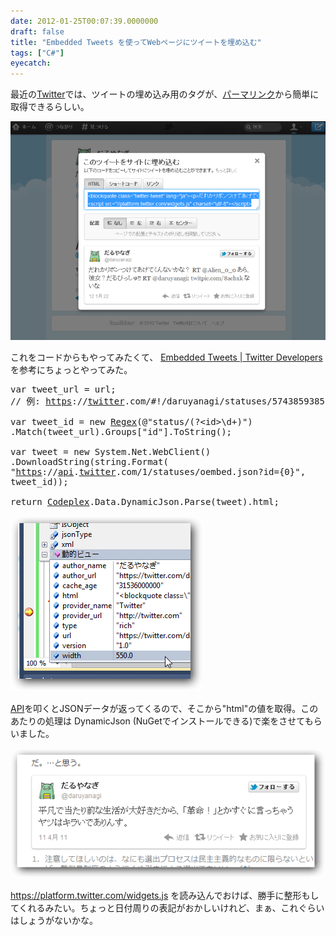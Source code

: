 ```yaml
---
date: 2012-01-25T00:07:39.0000000
draft: false
title: "Embedded Tweets を使ってWebページにツイートを埋め込む"
tags: ["C#"]
eyecatch: 
---
```

<p>最近の<a class="keyword" href="http://d.hatena.ne.jp/keyword/Twitter">Twitter</a>では、ツイートの埋め込み用のタグが、<a class="keyword" href="http://d.hatena.ne.jp/keyword/%A5%D1%A1%BC%A5%DE%A5%EA%A5%F3%A5%AF">パーマリンク</a>から簡単に取得できるらしい。</p><p><img src="20120125002147.png" alt="f:id:daruyanagi:20120125002147p:plain" title="f:id:daruyanagi:20120125002147p:plain" class="hatena-fotolife"></p><p>これをコードからもやってみたくて、 <a href="https://dev.twitter.com/docs/embedded-tweets">Embedded Tweets | Twitter Developers</a> を参考にちょっとやってみた。</p>

<pre class="code lang-?" data-lang="?">var tweet_url = url;
// 例: <a class="keyword" href="http://d.hatena.ne.jp/keyword/https">https</a>://<a class="keyword" href="http://d.hatena.ne.jp/keyword/twitter">twitter</a>.com/#!/daruyanagi/statuses/57438593853034497

var tweet_id = new <a class="keyword" href="http://d.hatena.ne.jp/keyword/Regex">Regex</a>(@&#34;status/(?&lt;id&gt;\d+)&#34;)
.Match(tweet_url).Groups[&#34;id&#34;].ToString();

var tweet = new System.Net.WebClient()
.DownloadString(string.Format(
&#34;<a class="keyword" href="http://d.hatena.ne.jp/keyword/https">https</a>://<a class="keyword" href="http://d.hatena.ne.jp/keyword/api">api</a>.<a class="keyword" href="http://d.hatena.ne.jp/keyword/twitter">twitter</a>.com/1/statuses/oembed.json?id={0}&#34;,
tweet_id));

return <a class="keyword" href="http://d.hatena.ne.jp/keyword/Codeplex">Codeplex</a>.Data.DynamicJson.Parse(tweet).html;</pre>
<p><img src="20120125000256.png" alt="f:id:daruyanagi:20120125000256p:plain" title="f:id:daruyanagi:20120125000256p:plain" class="hatena-fotolife"></p><p><a class="keyword" href="http://d.hatena.ne.jp/keyword/API">API</a>を叩くとJSONデータが返ってくるので、そこから"html"の値を取得。このあたりの処理は DynamicJson (NuGetでインストールできる)で楽をさせてもらいました。</p><p><img src="20120125000424.png" alt="f:id:daruyanagi:20120125000424p:plain" title="f:id:daruyanagi:20120125000424p:plain" class="hatena-fotolife"></p><p><a href="https://platform.twitter.com/widgets.js">https://platform.twitter.com/widgets.js</a> を読み込んでおけば、勝手に整形もしてくれるみたい。ちょっと日付周りの表記がおかしいけれど、まぁ、これぐらいはしょうがないかな。</p>
